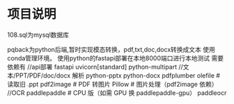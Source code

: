# 项目说明
108.sql为mysql数据库

pqback为python后端,暂时实现模态转换，pdf,txt,doc,docx转换成文本
使用conda管理环境。
使用python的fastapi部署在本地8000端口进行本地测试
需要依赖有
//api部署
fastapi
uvicorn[standard]
python-multipart
//文本/PPT/PDF/doc/docx 解析
python-pptx
python-docx
pdfplumber
olefile # 读取旧 .ppt
pdf2image # PDF 转图片
Pillow # 图片处理（pdf2image 依赖）
//OCR
paddlepaddle # CPU 版（如需 GPU 换 paddlepaddle-gpu）
paddleocr
